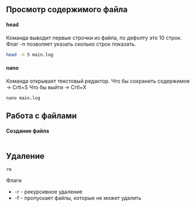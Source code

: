 ## Просмотр содержимого файла
#### head
Команда выводит первые строчки из файла, по дефолту это 10 строк.
Флаг -n позволяет указать сколько строк показать.
```bash
head -n 5 main.log
```
#### nano
Команда открывает текстовый редактор.
Что бы сохранить содержимое -> Crtl+S
Что бы выйти -> Crtl+X
```Shell
nano main.log
```

## Работа с файлами

#### Создание файла
``` shell

```

## Удаление

```shell
rm
```
Флаги
* -r - рекурсивное удаление
* -f - пропускает файлы, которые не может удалить
